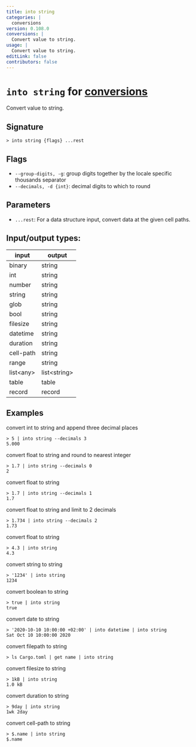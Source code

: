 ```yaml
---
title: into string
categories: |
  conversions
version: 0.108.0
conversions: |
  Convert value to string.
usage: |
  Convert value to string.
editLink: false
contributors: false
---
```

<!-- This file is automatically generated. Please edit the command in https://github.com/nushell/nushell instead. -->

# `into string` for [conversions](/commands/categories/conversions.md)

<div class='command-title'>Convert value to string.</div>

## Signature

```> into string {flags} ...rest```

## Flags

 -  `--group-digits, -g`: group digits together by the locale specific thousands separator
 -  `--decimals, -d {int}`: decimal digits to which to round

## Parameters

 -  `...rest`: For a data structure input, convert data at the given cell paths.


## Input/output types:

| input     | output       |
| --------- | ------------ |
| binary    | string       |
| int       | string       |
| number    | string       |
| string    | string       |
| glob      | string       |
| bool      | string       |
| filesize  | string       |
| datetime  | string       |
| duration  | string       |
| cell-path | string       |
| range     | string       |
| list&lt;any&gt; | list&lt;string&gt; |
| table     | table        |
| record    | record       |
## Examples

convert int to string and append three decimal places
```nu
> 5 | into string --decimals 3
5.000
```

convert float to string and round to nearest integer
```nu
> 1.7 | into string --decimals 0
2
```

convert float to string
```nu
> 1.7 | into string --decimals 1
1.7
```

convert float to string and limit to 2 decimals
```nu
> 1.734 | into string --decimals 2
1.73
```

convert float to string
```nu
> 4.3 | into string
4.3
```

convert string to string
```nu
> '1234' | into string
1234
```

convert boolean to string
```nu
> true | into string
true
```

convert date to string
```nu
> '2020-10-10 10:00:00 +02:00' | into datetime | into string
Sat Oct 10 10:00:00 2020
```

convert filepath to string
```nu
> ls Cargo.toml | get name | into string

```

convert filesize to string
```nu
> 1kB | into string
1.0 kB
```

convert duration to string
```nu
> 9day | into string
1wk 2day
```

convert cell-path to string
```nu
> $.name | into string
$.name
```
